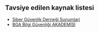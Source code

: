## Tavsiye edilen kaynak listesi

* [Siber Güvenlik Derneği Sunumlari][siberguvenlik]
* [BGA Bilgi Güvenliği AKADEMİSİ][bgasecurity]




[siberguvenlik]: http://www.slideshare.net/siberguvenlik/presentations
[bgasecurity]: http://www.slideshare.net/bgasecurity